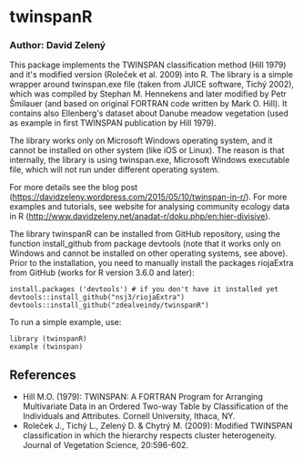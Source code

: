 # twinspanR

### Author: David Zelený

This package implements the TWINSPAN classification method (Hill 1979) and it's modified version (Roleček et al. 2009) into R. The library is a simple wrapper around twinspan.exe file (taken from JUICE software, Tichý 2002), which was compiled by Stephan M. Hennekens and later modified by Petr Šmilauer (and based on original FORTRAN code written by Mark O. Hill). It contains also Ellenberg's dataset about Danube meadow vegetation (used as example in first TWINSPAN publication by Hill 1979).

The library works only on Microsoft Windows operating system, and it cannot be installed on other system (like iOS or Linux). The reason is that internally, the library is using twinspan.exe, Microsoft Windows executable file, which will not run under different operating system.

For more details see the blog post (https://davidzeleny.wordpress.com/2015/05/10/twinspan-in-r/). For more examples and tutorials, see website for analysing community ecology data in R (http://www.davidzeleny.net/anadat-r/doku.php/en:hier-divisive).

The library twinspanR can be installed from GitHub repository, using the function install_github from package devtools (note that it works only on Windows and cannot be installed on other operating systems, see above). Prior to the installation, you need to manually install the packages riojaExtra from GitHub (works for R version 3.6.0 and later):

```{r}
install.packages ('devtools') # if you don't have it installed yet
devtools::install_github("nsj3/riojaExtra")
devtools::install_github("zdealveindy/twinspanR")
```

To run a simple example, use:
```{r}
library (twinspanR)
example (twinspan)
```

## References
* Hill M.O. (1979): TWINSPAN: A FORTRAN Program for Arranging Multivariate Data in an Ordered Two-way Table by Classification of the Individuals and Attributes. Cornell University, Ithaca, NY.
* Roleček J., Tichý L., Zelený D. & Chytrý M. (2009): Modified TWINSPAN classification in which the hierarchy respects cluster heterogeneity. Journal of Vegetation Science, 20:596-602.
